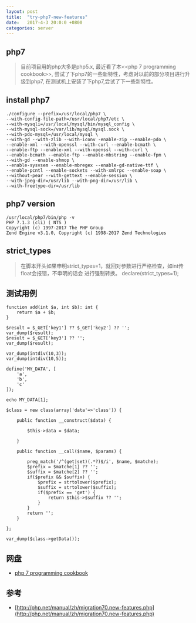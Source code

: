 ```yaml
---
layout: post
title:  "try-php7-new-features"
date:   2017-4-3 20:0:0 +0800
categories: server
---
```


## php7
>目前项目用的php大多是php5.x, 最近看了本<<php 7 programming cookbook>>,
尝试了下php7的一些新特性，考虑对以前的部分项目进行升级到php7,
在测试机上安装了下php7,尝试了下一些新特性。

## install php7

    ./configure --prefix=/usr/local/php7 \
    --with-config-file-path=/usr/local/php7/etc \
    --with-mysqli=/usr/local/mysql/bin/mysql_config \
    --with-mysql-sock=/var/lib/mysql/mysql.sock \
    --with-pdo-mysql=/usr/local/mysql \
    --with-gd --with-zlib --with-iconv -enable-zip --enable-pdo \
    --enable-xml --with-openssl --with-curl --enable-bcmath \
    --enable-ftp --enable-xml --with-openssl --with-curl \
    --enable-bcmath --enable-ftp --enable-mbstring --enable-fpm \
    --with-gd --enable-shmop \
    --enable-sysvsem --enable-mbregex --enable-gd-native-ttf \
    --enable-pcntl --enable-sockets --with-xmlrpc --enable-soap \
    --without-pear --with-gettext --enable-session \
    --with-jpeg-dir=/usr/lib --with-png-dir=/usr/lib \
    --with-freetype-dir=/usr/lib

## php7 version

    /usr/local/php7/bin/php -v
    PHP 7.1.3 (cli) ( NTS )
    Copyright (c) 1997-2017 The PHP Group
    Zend Engine v3.1.0, Copyright (c) 1998-2017 Zend Technologies

## strict_types
>在脚本开头如果申明strict_types=1，就回对参数进行严格检查，如int传float会报错，不申明的话会
进行强制转换。
>declare(strict_types=1);

## 测试用例

    function add(int $a, int $b): int {
        return $a + $b;
    }
    
    $result = $_GET['key1'] ?? $_GET['key2'] ?? '';
    var_dump($result);
    $result = $_GET['key3'] ?? '';
    var_dump($result);
    
    var_dump(intdiv(10,3));
    var_dump(intdiv(10,5));
    
    define('MY_DATA', [
        'a',
        'b',
        'c'
    ]);
    
    echo MY_DATA[1]; 
    
    $class = new class(array('data'=>'class')) {
    
        public function __construct($data) {
    
            $this->data = $data;
    
        }
    
        public function __call($name, $params) {
    
            preg_match('/^(get|set)(.*?)$/i', $name, $matche);
            $prefix = $matche[1] ?? '';
            $suffix = $matche[2] ?? '';
            if($prefix && $suffix) {
                $prefix = strtolower($prefix);
                $suffix = strtolower($suffix);
                if($prefix == 'get') {
                    return $this->$suffix ?? '';
                }
            }
            return '';
        }
    
    };
    
    var_dump($class->getData());
    

## 网盘

* [php 7 programming cookbook](https://pan.baidu.com/s/1qXQpgeg)


## 参考

* [http://php.net/manual/zh/migration70.new-features.php](http://php.net/manual/zh/migration70.new-features.php)

   
